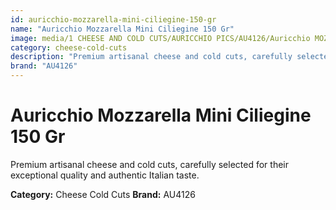 ```yaml
---
id: auricchio-mozzarella-mini-ciliegine-150-gr
name: "Auricchio Mozzarella Mini Ciliegine 150 Gr"
image: media/1 CHEESE AND COLD CUTS/AURICCHIO PICS/AU4126/Auricchio MOZZARELLA Mini ciliegine 150 gr.jpg
category: cheese-cold-cuts
description: "Premium artisanal cheese and cold cuts, carefully selected for their exceptional quality and authentic Italian taste."
brand: "AU4126"
---
```


# Auricchio Mozzarella Mini Ciliegine 150 Gr

Premium artisanal cheese and cold cuts, carefully selected for their exceptional quality and authentic Italian taste.

**Category:** Cheese Cold Cuts
**Brand:** AU4126
